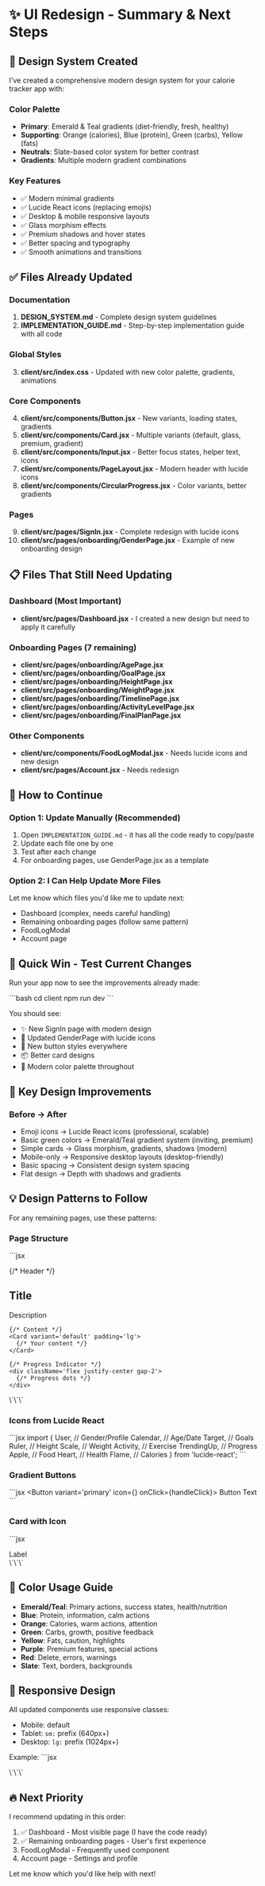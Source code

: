 # ✨ UI Redesign - Summary & Next Steps

## 🎨 Design System Created

I've created a comprehensive modern design system for your calorie tracker app with:

### Color Palette

- **Primary**: Emerald & Teal gradients (diet-friendly, fresh, healthy)
- **Supporting**: Orange (calories), Blue (protein), Green (carbs), Yellow (fats)
- **Neutrals**: Slate-based color system for better contrast
- **Gradients**: Multiple modern gradient combinations

### Key Features

- ✅ Modern minimal gradients
- ✅ Lucide React icons (replacing emojis)
- ✅ Desktop & mobile responsive layouts
- ✅ Glass morphism effects
- ✅ Premium shadows and hover states
- ✅ Better spacing and typography
- ✅ Smooth animations and transitions

## ✅ Files Already Updated

### Documentation

1. **DESIGN_SYSTEM.md** - Complete design system guidelines
2. **IMPLEMENTATION_GUIDE.md** - Step-by-step implementation guide with all code

### Global Styles

3. **client/src/index.css** - Updated with new color palette, gradients, animations

### Core Components

4. **client/src/components/Button.jsx** - New variants, loading states, gradients
5. **client/src/components/Card.jsx** - Multiple variants (default, glass, premium, gradient)
6. **client/src/components/Input.jsx** - Better focus states, helper text, icons
7. **client/src/components/PageLayout.jsx** - Modern header with lucide icons
8. **client/src/components/CircularProgress.jsx** - Color variants, better gradients

### Pages

9. **client/src/pages/SignIn.jsx** - Complete redesign with lucide icons
10. **client/src/pages/onboarding/GenderPage.jsx** - Example of new onboarding design

## 📋 Files That Still Need Updating

### Dashboard (Most Important)

- **client/src/pages/Dashboard.jsx** - I created a new design but need to apply it carefully

### Onboarding Pages (7 remaining)

- **client/src/pages/onboarding/AgePage.jsx**
- **client/src/pages/onboarding/GoalPage.jsx**
- **client/src/pages/onboarding/HeightPage.jsx**
- **client/src/pages/onboarding/WeightPage.jsx**
- **client/src/pages/onboarding/TimelinePage.jsx**
- **client/src/pages/onboarding/ActivityLevelPage.jsx**
- **client/src/pages/onboarding/FinalPlanPage.jsx**

### Other Components

- **client/src/components/FoodLogModal.jsx** - Needs lucide icons and new design
- **client/src/pages/Account.jsx** - Needs redesign

## 🚀 How to Continue

### Option 1: Update Manually (Recommended)

1. Open `IMPLEMENTATION_GUIDE.md` - it has all the code ready to copy/paste
2. Update each file one by one
3. Test after each change
4. For onboarding pages, use GenderPage.jsx as a template

### Option 2: I Can Help Update More Files

Let me know which files you'd like me to update next:

- Dashboard (complex, needs careful handling)
- Remaining onboarding pages (follow same pattern)
- FoodLogModal
- Account page

## 🎯 Quick Win - Test Current Changes

Run your app now to see the improvements already made:

\`\`\`bash
cd client
npm run dev
\`\`\`

You should see:

- ✨ New SignIn page with modern design
- 🎨 Updated GenderPage with lucide icons
- 🔘 New button styles everywhere
- 📦 Better card designs
- 🎨 Modern color palette throughout

## 📸 Key Design Improvements

### Before → After

- Emoji icons → Lucide React icons (professional, scalable)
- Basic green colors → Emerald/Teal gradient system (inviting, premium)
- Simple cards → Glass morphism, gradients, shadows (modern)
- Mobile-only → Responsive desktop layouts (desktop-friendly)
- Basic spacing → Consistent design system spacing
- Flat design → Depth with shadows and gradients

## 💡 Design Patterns to Follow

For any remaining pages, use these patterns:

### Page Structure

\`\`\`jsx
<PageLayout title="Page Title" showBack={true}>

  <div className='space-y-8 max-w-2xl mx-auto'>
    {/* Header */}
    <div className='text-center'>
      <h2 className='text-3xl lg:text-4xl font-bold text-slate-900 mb-3'>
        Title
      </h2>
      <p className='text-lg text-slate-600'>Description</p>
    </div>

    {/* Content */}
    <Card variant='default' padding='lg'>
      {/* Your content */}
    </Card>

    {/* Progress Indicator */}
    <div className='flex justify-center gap-2'>
      {/* Progress dots */}
    </div>

  </div>
</PageLayout>
\`\`\`

### Icons from Lucide React

\`\`\`jsx
import {
User, // Gender/Profile
Calendar, // Age/Date
Target, // Goals
Ruler, // Height
Scale, // Weight
Activity, // Exercise
TrendingUp, // Progress
Apple, // Food
Heart, // Health
Flame, // Calories
} from 'lucide-react';
\`\`\`

### Gradient Buttons

\`\`\`jsx
<Button
variant='primary'
icon={<Icon className='w-5 h-5' />}
onClick={handleClick}>
Button Text
</Button>
\`\`\`

### Card with Icon

\`\`\`jsx
<Card hoverable onClick={handleClick} className='group'>

  <div className='flex flex-col items-center gap-4 py-6'>
    <div className='w-20 h-20 rounded-2xl bg-gradient-to-br from-emerald-500 to-teal-500 flex items-center justify-center shadow-lg group-hover:scale-110 transition-transform'>
      <Icon className='w-10 h-10 text-white' />
    </div>
    <span className='text-2xl font-bold text-slate-800'>Label</span>
  </div>
</Card>
\`\`\`

## 🎨 Color Usage Guide

- **Emerald/Teal**: Primary actions, success states, health/nutrition
- **Blue**: Protein, information, calm actions
- **Orange**: Calories, warm actions, attention
- **Green**: Carbs, growth, positive feedback
- **Yellow**: Fats, caution, highlights
- **Purple**: Premium features, special actions
- **Red**: Delete, errors, warnings
- **Slate**: Text, borders, backgrounds

## 📱 Responsive Design

All updated components use responsive classes:

- Mobile: default
- Tablet: `sm:` prefix (640px+)
- Desktop: `lg:` prefix (1024px+)

Example:
\`\`\`jsx

<div className='grid grid-cols-1 sm:grid-cols-2 lg:grid-cols-3 gap-4'>
\`\`\`

## 🔥 Next Priority

I recommend updating in this order:

1. ✅ Dashboard - Most visible page (I have the code ready)
2. ✅ Remaining onboarding pages - User's first experience
3. FoodLogModal - Frequently used component
4. Account page - Settings and profile

Let me know which you'd like help with next!
